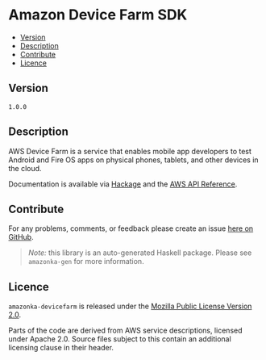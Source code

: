 # Amazon Device Farm SDK

* [Version](#version)
* [Description](#description)
* [Contribute](#contribute)
* [Licence](#licence)


## Version

`1.0.0`


## Description

AWS Device Farm is a service that enables mobile app developers to test
Android and Fire OS apps on physical phones, tablets, and other devices
in the cloud.

Documentation is available via [Hackage](http://hackage.haskell.org/package/amazonka-devicefarm)
and the [AWS API Reference](http://docs.aws.amazon.com/devicefarm/latest/APIReference/Welcome.html).


## Contribute

For any problems, comments, or feedback please create an issue [here on GitHub](https://github.com/brendanhay/amazonka/issues).

> _Note:_ this library is an auto-generated Haskell package. Please see `amazonka-gen` for more information.


## Licence

`amazonka-devicefarm` is released under the [Mozilla Public License Version 2.0](http://www.mozilla.org/MPL/).

Parts of the code are derived from AWS service descriptions, licensed under Apache 2.0.
Source files subject to this contain an additional licensing clause in their header.
